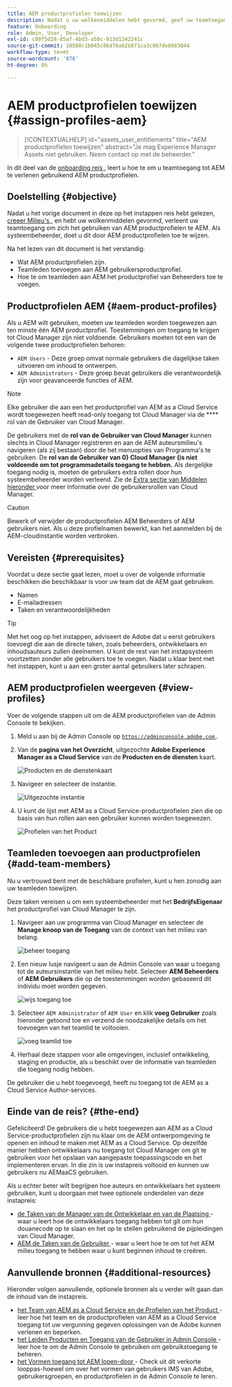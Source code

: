 ```yaml
---
title: AEM productprofielen toewijzen
description: Nadat u uw wolkenmiddelen hebt gevormd, geef uw teamtoegang tot AEM zich gebruikend AEM productprofielen.
feature: Onboarding
role: Admin, User, Developer
exl-id: c00f5d28-85af-4bd3-a50c-913d1342241c
source-git-commit: 10580c1b045c86d76ab2b871ca3c0b7de6683044
workflow-type: tm+mt
source-wordcount: '878'
ht-degree: 0%

---
```


# AEM productprofielen toewijzen {#assign-profiles-aem}

>[!CONTEXTUALHELP]
>id="assets_user_entitlements"
>title="AEM productprofielen toewijzen"
>abstract="Je mag Experience Manager Assets niet gebruiken. Neem contact op met de beheerder."

In dit deel van de [ onboarding reis ](overview.md), leert u hoe te om u teamtoegang tot AEM te verlenen gebruikend AEM productprofielen.

## Doelstelling {#objective}

Nadat u het vorige document in deze op het instappen reis hebt gelezen, [ creeer Milieu&#39;s ](create-environments.md), en hebt uw wolkenmiddelen gevormd, verleent uw teamtoegang om zich het gebruiken van AEM productprofielen te AEM. Als systeembeheerder, doet u dit door AEM productprofielen toe te wijzen.

Na het lezen van dit document is het verstandig:

* Wat AEM productprofielen zijn.
* Teamleden toevoegen aan AEM gebruikersproductprofiel.
* Hoe te om teamleden aan AEM het productprofiel van Beheerders toe te voegen.

## Productprofielen AEM {#aem-product-profiles}

Als u AEM wilt gebruiken, moeten uw teamleden worden toegewezen aan ten minste één AEM productprofiel. Toestemmingen om toegang te krijgen tot Cloud Manager zijn niet voldoende. Gebruikers moeten tot een van de volgende twee productprofielen behoren:

* `AEM Users` - Deze groep omvat normale gebruikers die dagelijkse taken uitvoeren om inhoud te ontwerpen.
* `AEM Administrators` - Deze groep bevat gebruikers die verantwoordelijk zijn voor geavanceerde functies of AEM.

>[!NOTE]
>
>Elke gebruiker die aan een het productprofiel van AEM as a Cloud Service wordt toegewezen heeft read-only toegang tot Cloud Manager via de **** rol van de Gebruiker van Cloud Manager.
>
>De gebruikers met de **rol van de Gebruiker van Cloud Manager** kunnen slechts in Cloud Manager registreren en aan de AEM auteursmilieu&#39;s navigeren (als zij bestaan) door de het menuopties van Programma&#39;s te gebruiken. De **rol van de Gebruiker van 0} Cloud Manager {is niet voldoende om tot programmadetails toegang te hebben.** Als dergelijke toegang nodig is, moeten de gebruikers extra rollen door hun systeembeheerder worden verleend.
>Zie de [ Extra sectie van Middelen hieronder ](#additional-resources) voor meer informatie over de gebruikersrollen van Cloud Manager.

>[!CAUTION]
>
>Bewerk of verwijder de productprofielen AEM Beheerders of AEM gebruikers niet. Als u deze profielnamen bewerkt, kan het aanmelden bij de AEM-cloudinstantie worden verbroken.

## Vereisten {#prerequisites}

Voordat u deze sectie gaat lezen, moet u over de volgende informatie beschikken die beschikbaar is voor uw team dat de AEM gaat gebruiken.

* Namen
* E-mailadressen
* Taken en verantwoordelijkheden

>[!TIP]
>
>Met het oog op het instappen, adviseert de Adobe dat u eerst gebruikers toevoegt die aan de directe taken, zoals beheerders, ontwikkelaars en inhoudsauteurs zullen deelnemen. U kunt de rest van het instapsysteem voortzetten zonder alle gebruikers toe te voegen. Nadat u klaar bent met het instappen, kunt u aan een groter aantal gebruikers later schrapen.

## AEM productprofielen weergeven {#view-profiles}

Voer de volgende stappen uit om de AEM productprofielen van de Admin Console te bekijken.

1. Meld u aan bij de Admin Console op [`https://adminconsole.adobe.com` ](https://adminconsole.adobe.com) .

1. Van de **pagina van het Overzicht**, uitgezochte **Adobe Experience Manager as a Cloud Service** van de **Producten en de diensten** kaart.

   ![ Producten en de dienstenkaart ](/help/journey-onboarding/assets/assign-team1.png)

1. Navigeer en selecteer de instantie.

   ![ Uitgezochte instantie ](/help/journey-onboarding/assets/cloud-profiles-1.png)

1. U kunt de lijst met AEM as a Cloud Service-productprofielen zien die op basis van hun rollen aan een gebruiker kunnen worden toegewezen.

   ![ Profielen van het Product ](/help/journey-onboarding/assets/cloud-profiles-2.png)

## Teamleden toevoegen aan productprofielen {#add-team-members}

Nu u vertrouwd bent met de beschikbare profielen, kunt u hen zonodig aan uw teamleden toewijzen.

Deze taken vereisen u om een systeembeheerder met het **BedrijfsEigenaar** het productprofiel van Cloud Manager te zijn.

1. Navigeer aan uw programma van Cloud Manager en selecteer de **Manage knoop van de Toegang** van de context van het milieu van belang.

   ![ beheer toegang ](/help/journey-onboarding/assets/add-team1.png)

1. Een nieuw lusje navigeert u aan de Admin Console van waar u toegang tot de auteursinstantie van het milieu hebt. Selecteer **AEM Beheerders** of **AEM Gebruikers** die op de toestemmingen worden gebaseerd dit individu moet worden gegeven.

   ![ wijs toegang ](/help/journey-onboarding/assets/add-team2.png) toe

1. Selecteer `AEM Administrator` of `AEM User` en klik **voeg Gebruiker** zoals hieronder getoond toe en verzend de noodzakelijke details om het toevoegen van het teamlid te voltooien.

   ![ voeg teamlid ](/help/journey-onboarding/assets/add-team3.png) toe

1. Herhaal deze stappen voor alle omgevingen, inclusief ontwikkeling, staging en productie, als u beschikt over de informatie van teamleden die toegang nodig hebben.

De gebruiker die u hebt toegevoegd, heeft nu toegang tot de AEM as a Cloud Service Author-services.

## Einde van de reis? {#the-end}

Gefeliciteerd! De gebruikers die u hebt toegewezen aan AEM as a Cloud Service-productprofielen zijn nu klaar om de AEM ontwerpomgeving te openen en inhoud te maken met AEM as a Cloud Service. Op dezelfde manier hebben ontwikkelaars nu toegang tot Cloud Manager om git te gebruiken voor het opslaan van aangepaste toepassingscode en het implementeren ervan. In die zin is uw instapreis voltooid en kunnen uw gebruikers nu AEMaaCS gebruiken.

Als u echter beter wilt begrijpen hoe auteurs en ontwikkelaars het systeem gebruiken, kunt u doorgaan met twee optionele onderdelen van deze instapreis:

* [ de Taken van de Manager van de Ontwikkelaar en van de Plaatsing ](developers.md) - waar u leert hoe de ontwikkelaars toegang hebben tot git om hun douanecode op te slaan en het op te stellen gebruikend de pijpleidingen van Cloud Manager.
* [ AEM de Taken van de Gebruiker ](aem-users.md) - waar u leert hoe te om tot het AEM milieu toegang te hebben waar u kunt beginnen inhoud te creëren.

## Aanvullende bronnen {#additional-resources}

Hieronder volgen aanvullende, optionele bronnen als u verder wilt gaan dan de inhoud van de instapreis.

* [ het Team van AEM as a Cloud Service en de Profielen van het Product ](/help/onboarding/aem-cs-team-product-profiles.md) - leer hoe het team en de productprofielen van AEM as a Cloud Service toegang tot uw vergunning gegeven oplossingen van de Adobe kunnen verlenen en beperken.
* [ het Leiden Producten en Toegang van de Gebruiker in Admin Console ](/help/security/ims-support.md#managing-products-and-user-access-in-admin-console) - leer hoe te om de Admin Console te gebruiken om gebruikstoegang te beheren.
* [ het Vormen toegang tot AEM lopen-door ](https://experienceleague.adobe.com/docs/experience-manager-learn/cloud-service/accessing/walk-through.html) - Check uit dit verkorte looppas-hoewel om over het vormen van gebruikers IMS van Adobe, gebruikersgroepen, en productprofielen in de Admin Console te leren.

